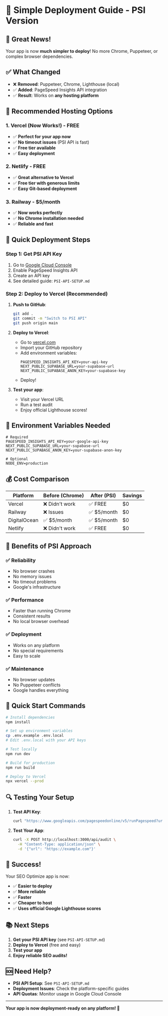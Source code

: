 # 🚀 Simple Deployment Guide - PSI Version

## 🎉 Great News!

Your app is now **much simpler to deploy**! No more Chrome, Puppeteer, or complex browser dependencies.

## ✅ What Changed

- ❌ **Removed**: Puppeteer, Chrome, Lighthouse (local)
- ✅ **Added**: PageSpeed Insights API integration
- ✅ **Result**: Works on **any hosting platform**

## 🎯 Recommended Hosting Options

### 1. **Vercel** (Now Works!) - FREE
- ✅ **Perfect for your app now**
- ✅ **No timeout issues** (PSI API is fast)
- ✅ **Free tier available**
- ✅ **Easy deployment**

### 2. **Netlify** - FREE
- ✅ **Great alternative to Vercel**
- ✅ **Free tier with generous limits**
- ✅ **Easy Git-based deployment**

### 3. **Railway** - $5/month
- ✅ **Now works perfectly**
- ✅ **No Chrome installation needed**
- ✅ **Reliable and fast**

## 🚀 Quick Deployment Steps

### Step 1: Get PSI API Key
1. Go to [Google Cloud Console](https://console.cloud.google.com/)
2. Enable PageSpeed Insights API
3. Create an API key
4. See detailed guide: `PSI-API-SETUP.md`

### Step 2: Deploy to Vercel (Recommended)

1. **Push to GitHub**:
   ```bash
   git add .
   git commit -m "Switch to PSI API"
   git push origin main
   ```

2. **Deploy to Vercel**:
   - Go to [vercel.com](https://vercel.com)
   - Import your GitHub repository
   - Add environment variables:
     ```
     PAGESPEED_INSIGHTS_API_KEY=your-api-key
     NEXT_PUBLIC_SUPABASE_URL=your-supabase-url
     NEXT_PUBLIC_SUPABASE_ANON_KEY=your-supabase-key
     ```
   - Deploy!

3. **Test your app**:
   - Visit your Vercel URL
   - Run a test audit
   - Enjoy official Lighthouse scores!

## 🔧 Environment Variables Needed

```env
# Required
PAGESPEED_INSIGHTS_API_KEY=your-google-api-key
NEXT_PUBLIC_SUPABASE_URL=your-supabase-url
NEXT_PUBLIC_SUPABASE_ANON_KEY=your-supabase-anon-key

# Optional
NODE_ENV=production
```

## 💰 Cost Comparison

| Platform | Before (Chrome) | After (PSI) | Savings |
|----------|----------------|-------------|---------|
| Vercel | ❌ Didn't work | ✅ FREE | $0 |
| Railway | ❌ Issues | ✅ $5/month | $0 |
| DigitalOcean | ✅ $5/month | ✅ $5/month | $0 |
| Netlify | ❌ Didn't work | ✅ FREE | $0 |

## 🎯 Benefits of PSI Approach

### ✅ **Reliability**
- No browser crashes
- No memory issues
- No timeout problems
- Google's infrastructure

### ✅ **Performance**
- Faster than running Chrome
- Consistent results
- No local browser overhead

### ✅ **Deployment**
- Works on any platform
- No special requirements
- Easy to scale

### ✅ **Maintenance**
- No browser updates
- No Puppeteer conflicts
- Google handles everything

## 🚀 Quick Start Commands

```bash
# Install dependencies
npm install

# Set up environment variables
cp .env.example .env.local
# Edit .env.local with your API keys

# Test locally
npm run dev

# Build for production
npm run build

# Deploy to Vercel
npx vercel --prod
```

## 🔍 Testing Your Setup

1. **Test API Key**:
   ```bash
   curl "https://www.googleapis.com/pagespeedonline/v5/runPagespeed?url=https://example.com&key=YOUR_API_KEY"
   ```

2. **Test Your App**:
   ```bash
   curl -X POST http://localhost:3000/api/audit \
     -H "Content-Type: application/json" \
     -d '{"url": "https://example.com"}'
   ```

## 🎉 Success!

Your SEO Optimize app is now:
- ✅ **Easier to deploy**
- ✅ **More reliable**
- ✅ **Faster**
- ✅ **Cheaper to host**
- ✅ **Uses official Google Lighthouse scores**

## 📚 Next Steps

1. **Get your PSI API key** (see `PSI-API-SETUP.md`)
2. **Deploy to Vercel** (free and easy)
3. **Test your app**
4. **Enjoy reliable SEO audits!**

## 🆘 Need Help?

- **PSI API Setup**: See `PSI-API-SETUP.md`
- **Deployment Issues**: Check the platform-specific guides
- **API Quotas**: Monitor usage in Google Cloud Console

---

**Your app is now deployment-ready on any platform! 🚀**

